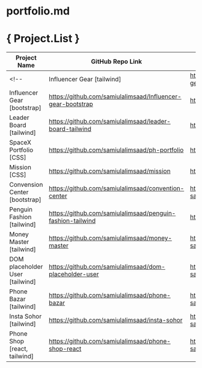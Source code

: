 # portfolio.md

# { Project.List }
<!-- the followings are copied from Samiul Bhai's git, edit it as per your need -->

| Project Name                    | GitHub Repo Link                                        | Live Site Link                                                   |
| ------------------------------- | ------------------------------------------------------------- | ---------------------------------------------------------------- |
<!-- | Influencer Gear [tailwind]      | <https://github.com/samiulalimsaad/Influencer-gear-tailwind>  | <https://influencer-gear-tailwind.vercel.app>                    |
| Influencer Gear [bootstrap]     | <https://github.com/samiulalimsaad/Influencer-gear-bootstrap> | <https://influencer-gear-bootstrap.vercel.app>                   |
| Leader Board [tailwind]         | <https://github.com/samiulalimsaad/leader-board-tailwind>     | <https://leader-board-tailwind.vercel.app>                       |
| SpaceX Portfolio [CSS]          | <https://github.com/samiulalimsaad/ph-portfolio>              | <https://ph-portfolio-saadraj.vercel.app>                        |
| Mission [CSS]                   | <https://github.com/samiulalimsaad/mission>                   | <https://mission-samiulalimsaad.vercel.app>                      |
| Convension Center [bootstrap]   | <https://github.com/samiulalimsaad/convention-center>         | <https://convention-center-samiulalimsaad.vercel.app>            |
| Penguin Fashion [tailwind]      | <https://github.com/samiulalimsaad/penguin-fashion-tailwind>  | <https://penguin-fashion-tailwind.vercel.app>                    |
| Money Master [tailwind]         | <https://github.com/samiulalimsaad/money-master>              | <https://money-master-samiulalimsaad.vercel.app>                 |
| DOM placeholder User [tailwind] | <https://github.com/samiulalimsaad/dom-placeholder-user>      | <https://https://dom-placeholder-user-samiulalimsaad.vercel.app> |
| Phone Bazar [tailwind]          | <https://github.com/samiulalimsaad/phone-bazar>               | <https://phone-bazar-samiulalimsaad.vercel.app>                  |
| Insta Sohor [tailwind]          | <https://github.com/samiulalimsaad/insta-sohor>               | <https://insta-sohor-samiulalimsaad.vercel.app>                  |
| Phone Shop [react, tailwind]    | <https://github.com/samiulalimsaad/phone-shop-react>          | <https://phone-shop-react-samiulalimsaad.vercel.app>             | -->
